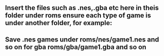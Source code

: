 ## Insert the files such as .nes,.gba etc here in theis folder under roms ensure each type of game is under another folder, for example:
## Save .nes games under roms/nes/game1.nes and so on for gba roms/gba/game1.gba and so on
